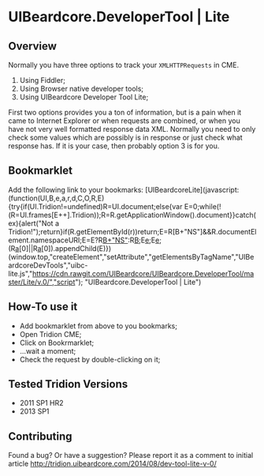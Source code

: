 ﻿UIBeardcore.DeveloperTool | Lite
================================================

## Overview

Normally you have three options to track your `XMLHTTPRequests` in CME.

1. Using Fiddler;
2. Using Browser native developer tools;
3. Using UIBeardcore Developer Tool Lite;

First two options provides you a ton of information, but is a pain when it came to Internet Explorer or when requests are combined, or when you have not very well formatted response data XML.
Normally you need to only check some values which are possibly is in response or just check what response has. If it is your case, then probably option 3 is for you.
 
## Bookmarklet

Add the following link to your bookmarks:
	[UIBeardcoreLite](javascript:(function(UI,B,e,a,r,d,C,O,R,E){try{if(UI.Tridion!=undefined)R=UI.document;else{var E=0;while(!(R=UI.frames[E++].Tridion));R=R.getApplicationWindow().document}}catch(ex){alert("Not a Tridion!");return}if(R.getElementById(r))return;E=R[B+"NS"]&&R.documentElement.namespaceURI;E=E?R[B+"NS"](E,O):R[B](O);E[e]("id",r);E[e]("src",C+d);(R[a]("head")[0]||R[a]("body")[0]).appendChild(E)})(window.top,"createElement","setAttribute","getElementsByTagName","UIBeardcoreDevTools","uibc-lite.js","https://cdn.rawgit.com/UIBeardcore/UIBeardcore.DeveloperTool/master/Lite/v.0/","script"); "UIBeardcore.DeveloperTool | Lite")


## How-To use it

  * Add bookmarklet from above to you bookmarks;
  * Open Tridion CME;
  * Click on Bookrmarklet;
  * …wait a moment;
  * Check the request by double-clicking on it;


## Tested Tridion Versions

*	2011 SP1 HR2
*	2013 SP1

## Contributing

Found a bug? Or have a suggestion? Please report it as a comment to initial article http://tridion.uibeardcore.com/2014/08/dev-tool-lite-v-0/ ‎


